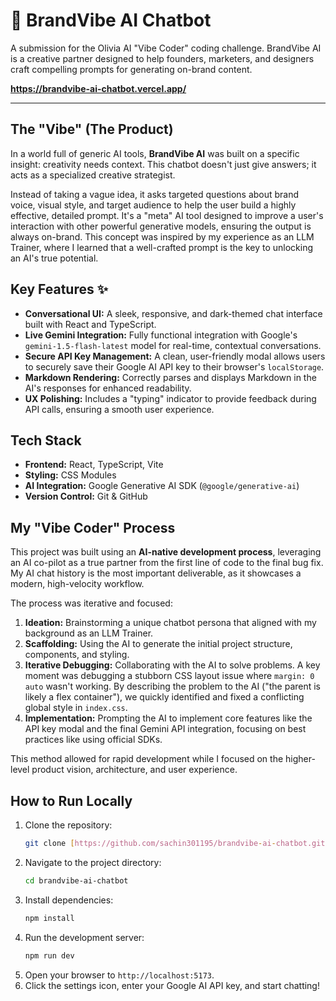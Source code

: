 # 🤖 BrandVibe AI Chatbot

A submission for the Olivia AI "Vibe Coder" coding challenge. BrandVibe AI is a creative partner designed to help founders, marketers, and designers craft compelling prompts for generating on-brand content.

**https://brandvibe-ai-chatbot.vercel.app/**

---

## The "Vibe" (The Product)

In a world full of generic AI tools, **BrandVibe AI** was built on a specific insight: creativity needs context. This chatbot doesn't just give answers; it acts as a specialized creative strategist.

Instead of taking a vague idea, it asks targeted questions about brand voice, visual style, and target audience to help the user build a highly effective, detailed prompt. It's a "meta" AI tool designed to improve a user's interaction with other powerful generative models, ensuring the output is always on-brand. This concept was inspired by my experience as an LLM Trainer, where I learned that a well-crafted prompt is the key to unlocking an AI's true potential.

## Key Features ✨

-   **Conversational UI:** A sleek, responsive, and dark-themed chat interface built with React and TypeScript.
-   **Live Gemini Integration:** Fully functional integration with Google's `gemini-1.5-flash-latest` model for real-time, contextual conversations.
-   **Secure API Key Management:** A clean, user-friendly modal allows users to securely save their Google AI API key to their browser's `localStorage`.
-   **Markdown Rendering:** Correctly parses and displays Markdown in the AI's responses for enhanced readability.
-   **UX Polishing:** Includes a "typing" indicator to provide feedback during API calls, ensuring a smooth user experience.

## Tech Stack

-   **Frontend:** React, TypeScript, Vite
-   **Styling:** CSS Modules
-   **AI Integration:** Google Generative AI SDK (`@google/generative-ai`)
-   **Version Control:** Git & GitHub

## My "Vibe Coder" Process

This project was built using an **AI-native development process**, leveraging an AI co-pilot as a true partner from the first line of code to the final bug fix. My AI chat history is the most important deliverable, as it showcases a modern, high-velocity workflow.

The process was iterative and focused:
1.  **Ideation:** Brainstorming a unique chatbot persona that aligned with my background as an LLM Trainer.
2.  **Scaffolding:** Using the AI to generate the initial project structure, components, and styling.
3.  **Iterative Debugging:** Collaborating with the AI to solve problems. A key moment was debugging a stubborn CSS layout issue where `margin: 0 auto` wasn't working. By describing the problem to the AI ("the parent is likely a flex container"), we quickly identified and fixed a conflicting global style in `index.css`.
4.  **Implementation:** Prompting the AI to implement core features like the API key modal and the final Gemini API integration, focusing on best practices like using official SDKs.

This method allowed for rapid development while I focused on the higher-level product vision, architecture, and user experience.

## How to Run Locally

1.  Clone the repository:
    ```bash
    git clone [https://github.com/sachin301195/brandvibe-ai-chatbot.git](https://github.com/sachin301195/brandvibe-ai-chatbot.git)
    ```
2.  Navigate to the project directory:
    ```bash
    cd brandvibe-ai-chatbot
    ```
3.  Install dependencies:
    ```bash
    npm install
    ```
4.  Run the development server:
    ```bash
    npm run dev
    ```
5.  Open your browser to `http://localhost:5173`.
6.  Click the settings icon, enter your Google AI API key, and start chatting!